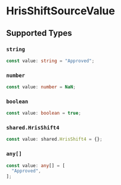 # HrisShiftSourceValue


## Supported Types

### `string`

```typescript
const value: string = "Approved";
```

### `number`

```typescript
const value: number = NaN;
```

### `boolean`

```typescript
const value: boolean = true;
```

### `shared.HrisShift4`

```typescript
const value: shared.HrisShift4 = {};
```

### `any[]`

```typescript
const value: any[] = [
  "Approved",
];
```

